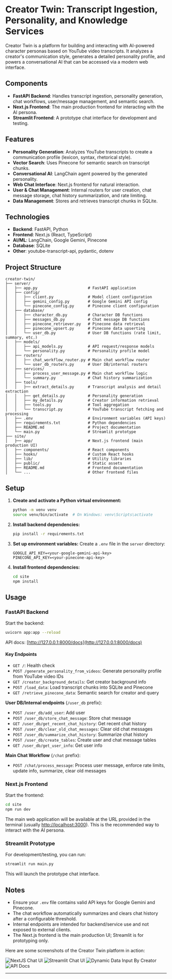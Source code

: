 # Creator Twin: Transcript Ingestion, Personality, and Knowledge Services

Creator Twin is a platform for building and interacting with AI-powered character personas based on YouTube video transcripts. It analyzes a creator's communication style, generates a detailed personality profile, and powers a conversational AI that can be accessed via a modern web interface.

## Components

- **FastAPI Backend**: Handles transcript ingestion, personality generation, chat workflows, user/message management, and semantic search.
- **Next.js Frontend**: The main production frontend for interacting with the AI persona.
- **Streamlit Frontend**: A prototype chat interface for development and testing.

## Features

- **Personality Generation**: Analyzes YouTube transcripts to create a communication profile (lexicon, syntax, rhetorical style).
- **Vector Search**: Uses Pinecone for semantic search on transcript chunks.
- **Conversational AI**: LangChain agent powered by the generated personality.
- **Web Chat Interface**: Next.js frontend for natural interaction.
- **User & Chat Management**: Internal routers for user creation, chat message storage, chat history summarization, and rate limiting.
- **Data Management**: Stores and retrieves transcript chunks in SQLite.

## Technologies

- **Backend**: FastAPI, Python
- **Frontend**: Next.js (React, TypeScript)
- **AI/ML**: LangChain, Google Gemini, Pinecone
- **Database**: SQLite
- **Other**: youtube-transcript-api, pydantic, dotenv

## Project Structure

```
creator-twin/
├── server/
│   ├── app.py                      # FastAPI application
│   ├── config/
│   │   ├── client.py               # Model client configuration
│   │   ├── gemini_config.py        # Google Gemini API config
│   │   └── pinecone_config.py      # Pinecone client configuration
│   ├── database/
│   │   ├── character_db.py         # Character DB functions
│   │   ├── messages_db.py          # Chat message DB functions
│   │   ├── pinecone_retriever.py   # Pinecone data retrieval
│   │   ├── pinecone_upsert.py      # Pinecone data upserting
│   │   └── user_db.py              # User DB functions (rate limit, summary, etc.)
│   ├── models/
│   │   ├── api_models.py           # API request/response models
│   │   └── personality.py          # Personality profile model
│   ├── routers/
│   │   ├── chat_workflow_router.py # Main chat workflow router
│   │   └── user_db_routers.py      # User DB/internal routers
│   ├── services/
│   │   ├── process_user_message.py # Main chat workflow logic
│   │   └── summary.py              # Chat history summarization
│   ├── tools/
│   │   ├── extract_details.py      # Transcript analysis and detail extraction
│   │   ├── get_details.py          # Personality generation
│   │   ├── my_details.py           # Creator information retrieval
│   │   ├── tools.py                # Tool aggregation
│   │   └── transcript.py           # YouTube transcript fetching and processing
│   ├── .env                        # Environment variables (API keys)
│   ├── requirements.txt            # Python dependencies
│   ├── README.md                   # Project documentation
│   └── main.py                     # Streamlit prototype
├── site/
│   ├── app/                        # Next.js frontend (main production UI)
│   ├── components/                 # React components
│   ├── hooks/                      # Custom React hooks
│   ├── lib/                        # Utility libraries
│   ├── public/                     # Static assets
│   ├── README.md                   # Frontend documentation
│   └── ...                         # Other frontend files
```

## Setup

1. **Create and activate a Python virtual environment:**
    ```bash
    python -m venv venv
    source venv/bin/activate  # On Windows: venv\Scripts\activate
    ```

2. **Install backend dependencies:**
    ```bash
    pip install -r requirements.txt
    ```

3. **Set up environment variables:**
    Create a `.env` file in the `server` directory:
    ```
    GOOGLE_API_KEY=<your-google-gemini-api-key>
    PINECONE_API_KEY=<your-pinecone-api-key>
    ```

4. **Install frontend dependencies:**
    ```bash
    cd site
    npm install
    ```

## Usage

### FastAPI Backend

Start the backend:
```bash
uvicorn app:app --reload
```
API docs: [http://127.0.0.1:8000/docs](http://127.0.0.1:8000/docs)

#### Key Endpoints

- `GET /`: Health check
- `POST /generate_personality_from_videos`: Generate personality profile from YouTube video IDs
- `GET /creator_background_details`: Get creator background info
- `POST /load_data`: Load transcript chunks into SQLite and Pinecone
- `GET /retrieve_pinecone_data`: Semantic search for creator and query

**User DB/Internal endpoints** (`/user_db` prefix):
- `POST /user_db/add_user`: Add user
- `POST /user_db/store_chat_message`: Store chat message
- `GET /user_db/get_recent_chat_history`: Get recent chat history
- `POST /user_db/clear_old_chat_messages`: Clear old chat messages
- `POST /user_db/summarize_chat_history`: Summarize chat history
- `POST /user_db/create_tables`: Create user and chat message tables
- `GET /user_db/get_user_info`: Get user info

**Main Chat Workflow** (`/chat` prefix):
- `POST /chat/process_message`: Process user message, enforce rate limits, update info, summarize, clear old messages

### Next.js Frontend

Start the frontend:
```bash
cd site
npm run dev
```
The main web application will be available at the URL provided in the terminal (usually [http://localhost:3000](http://localhost:3000)). This is the recommended way to interact with the AI persona.

### Streamlit Prototype

For development/testing, you can run:
```bash
streamlit run main.py
```
This will launch the prototype chat interface.

## Notes

- Ensure your `.env` file contains valid API keys for Google Gemini and Pinecone.
- The chat workflow automatically summarizes and clears chat history after a configurable threshold.
- Internal endpoints are intended for backend/service use and not exposed to external clients.
- The Next.js frontend is the main production UI; Streamlit is for prototyping only.


Here are some screenshots of the Creator Twin platform in action:

![NextJS Chat UI](assets/main_chat_ui.png)
![Streamlit Chat UI](assets/main_chat_ui.png)
![Dynamic Data Input By Creator](assets\creater-input.jfif)
![API Docs](assets\api-docs.png)

---